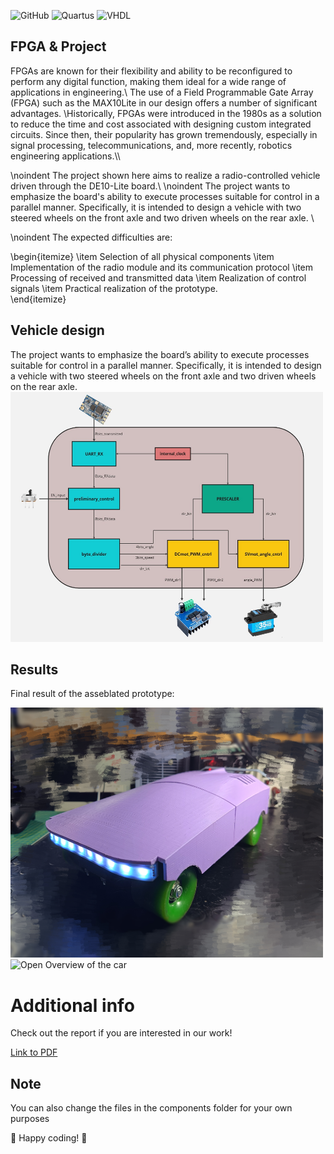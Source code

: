 
![GitHub](https://img.shields.io/badge/Github-green?style=flat&logo=github&link=https%3A%2F%2Fgithub.com%2Fmurcie443
)
![Quartus](https://img.shields.io/badge/Quartus%20Prime%20-%20blue?style=flat
)
![VHDL](https://img.shields.io/badge/VHDL-%20red?style=flat
)

## FPGA & Project
FPGAs are known for their flexibility and ability to be reconfigured to perform any digital function, making them ideal for a wide range of applications in engineering.\\
The use of a Field Programmable Gate Array (FPGA) such as the MAX10Lite in our design offers a number of significant advantages. \\Historically, FPGAs were introduced in the 1980s as a solution to reduce the time and cost associated with designing custom integrated circuits. Since then, their popularity has grown tremendously, especially in signal processing, telecommunications, and, more recently, robotics engineering applications.\\\\

\noindent The project shown here aims to realize a radio-controlled vehicle driven through the DE10-Lite board.\\
\noindent The project wants to emphasize the board's ability to execute processes suitable for control in a parallel manner. Specifically, it is intended to design a vehicle with two steered wheels on the front axle and two driven wheels on the rear axle. \\

\noindent The expected difficulties are: 

\begin{itemize}
\item Selection of all physical components
\item Implementation of the radio module and its communication protocol
\item Processing of received and transmitted data
\item Realization of control signals 
\item Practical realization of the prototype.   
\end{itemize}

## Vehicle design
The project wants to emphasize the board’s ability to execute processes suitable for control in a parallel manner. Specifically, it is intended to design a vehicle with two steered wheels on the front axle and two driven wheels on the rear axle.
<img src="medias/design.jpg" alt="design" width="500" height="400">


## Results
Final result of the asseblated prototype:

<img src="medias/result_total.jpg" alt="Final Overview of the car" width="500" height="400">
<img src="medias/p3.jpg" alt="Open Overview of the car" width="500" height="400">


# Additional info
Check out the report if you are interested in our work!

[Link to PDF](Report.pdf)

## Note
You can also change the files in the components folder for your own purposes 

🚀 Happy coding! 🌟




